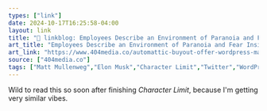 ```yaml
---
types: ["link"]
date: 2024-10-17T16:25:58-04:00
layout: link
title: "🔗 linkblog: Employees Describe an Environment of Paranoia and Fear Inside Automattic Over WordPress Chaos'"
art_title: "Employees Describe an Environment of Paranoia and Fear Inside Automattic Over WordPress Chaos"
art_link: "https://www.404media.co/automattic-buyout-offer-wordpress-matt-mullenweg/"
source: ["404media.co"]
tags: ["Matt Mullenweg","Elon Musk","Character Limit","Twitter","WordPress"]
---
```

Wild to read this so soon after finishing *Character Limit*, because I'm getting very similar vibes.
